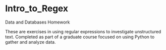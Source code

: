 # Intro_to_Regex
Data and Databases Homework

These are exercises in using regular expressions to investigate unstructured text. Completed as part of a graduate course focused on using Python to gather and analyze data. 
